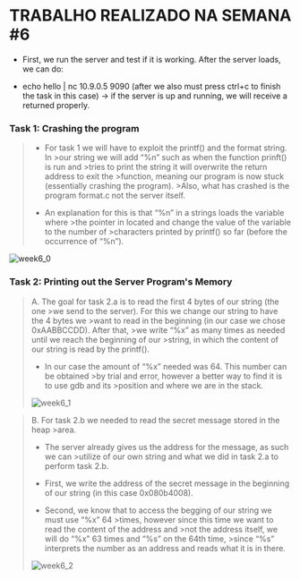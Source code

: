 # TRABALHO REALIZADO NA SEMANA #6

- First, we run the server and test if it is working. After the server loads, we can do:

- echo hello | nc 10.9.0.5 9090 (after we also must press ctrl+c to finish the task in this case) -> if the server is up and running, we will receive a returned properly.

### Task 1: Crashing the program

>- For task 1 we will have to exploit the printf() and the format string. In >our string we will add “%n” such as when the function prinft() is run and >tries to print the string it will overwrite the return address to exit the >function, meaning our program is now stuck (essentially crashing the program). >Also, what has crashed is the program format.c not the server itself.
>
>- An explanation for this is that “%n” in a strings loads the variable where >the pointer in located and change the value of the variable to the number of >characters printed by printf() so far (before the occurrence of “%n”).

![week6_0](https://cdn.discordapp.com/attachments/913904956468252695/915279478559748156/unknown.png)

### Task 2: Printing out the Server Program's Memory

>A. The goal for task 2.a is to read the first 4 bytes of our string (the one >we send to the server). For this we change our string to have the 4 bytes we >want to read in the beginning (in our case we chose 0xAABBCCDD). After that, >we write “%x” as many times as needed until we reach the beginning of our >string, in which the content of our string is read by the printf().
>
>- In our case the amount of “%x” needed was 64. This number can be obtained >by trial and error, however a better way to find it is to use gdb and its >position and where we are in the stack.
>
>![week6_1](https://cdn.discordapp.com/attachments/913904956468252695/915282120258228264/week6_task2a.jpg)

>B.	For task 2.b we needed to read the secret message stored in the heap >area.
>
>- The server already gives us the address for the message, as such we can >utilize of our own string and what we did in task 2.a to perform task 2.b.
>
>- First, we write the address of the secret message in the beginning of our string (in this case 0x080b4008).
>
>- Second, we know that to access the begging of our string we must use “%x” 64 >times, however since this time we want to read the content of the address and >not the address itself, we will do “%x” 63 times and “%s” on the 64th time, >since “%s” interprets the number as an address and reads what it is in there.
>
>![week6_2](https://cdn.discordapp.com/attachments/913904956468252695/915282967813836911/week6_task2b.jpg)
>



